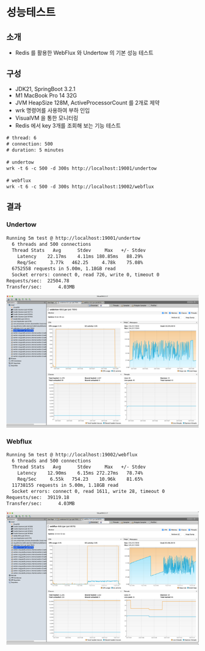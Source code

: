 # 성능테스트

## 소개

- Redis 를 활용한 WebFlux 와 Undertow 의 기본 성능 테스트

## 구성
- JDK21, SpringBoot 3.2.1
- M1 MacBook Pro 14 32G
- JVM HeapSize 128M, ActiveProcessorCount 를 2개로 제약
- wrk 명령어를 사용하여 부하 인입
- VisualVM 을 통한 모니터링
- Redis 에서 key 3개를 조회해 보는 기능 테스트

```shell
# thread: 6
# connection: 500
# duration: 5 minutes

# undertow
wrk -t 6 -c 500 -d 300s http://localhost:19001/undertow

# webflux
wrk -t 6 -c 500 -d 300s http://localhost:19002/webflux
```

## 결과

### Undertow

```shell
Running 5m test @ http://localhost:19001/undertow
  6 threads and 500 connections
  Thread Stats   Avg      Stdev     Max   +/- Stdev
    Latency    22.17ms    4.11ms 180.85ms   88.29%
    Req/Sec     3.77k   462.25     4.78k    75.08%
  6752558 requests in 5.00m, 1.18GB read
  Socket errors: connect 0, read 726, write 0, timeout 0
Requests/sec:  22504.78
Transfer/sec:      4.03MB
```

![undertow_visualvm](./undertow_visualvm.png)

### Webflux

```shell
Running 5m test @ http://localhost:19002/webflux
  6 threads and 500 connections
  Thread Stats   Avg      Stdev     Max   +/- Stdev
    Latency    12.90ms    6.15ms 272.27ms   78.74%
    Req/Sec     6.55k   754.23    10.96k    81.65%
  11738155 requests in 5.00m, 1.18GB read
  Socket errors: connect 0, read 1611, write 28, timeout 0
Requests/sec:  39119.18
Transfer/sec:      4.03MB
```

![webflux_visualvm](./webflux_visualvm.png)
